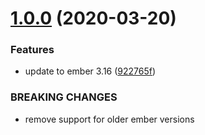 # [1.0.0](https://github.com/BBVAEngineering/ember-state/compare/v0.0.5...v1.0.0) (2020-03-20)


### Features

* update to ember 3.16 ([922765f](https://github.com/BBVAEngineering/ember-state/commit/922765f430e4d1147cfe20b18c9ffa9fa6a0f459))


### BREAKING CHANGES

* remove support for older ember versions
